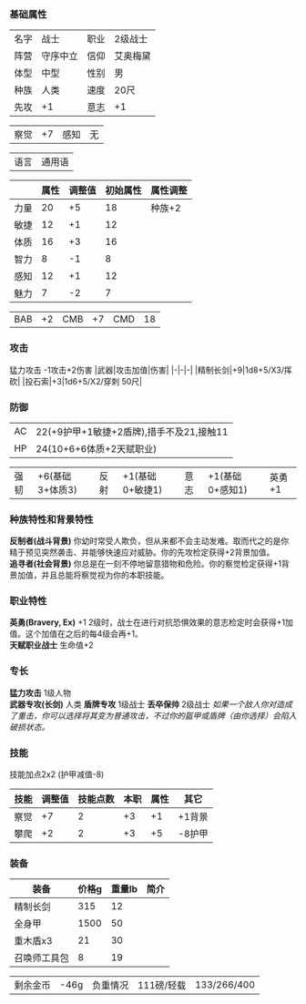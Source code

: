 ### 基础属性 ###
<table>
    <tr>
        <td>名字</td>
        <td>战士</td>
	    <td>职业</td>
        <td>2级战士</td>
    </tr>
    <tr>
        <td>阵营</td>
        <td>守序中立</td>
        <td>信仰</td>
	    <td>艾奥梅黛</td>
    </tr>
    <tr>
        <td>体型</td>
        <td>中型</td>
        <td>性别</td>
		<td>男</td>
    </tr>
	<tr>
		<td>种族</td>
		<td>人类</td>
        <td>速度</td>
        <td>20尺</td>
    </tr>
    <tr>
	    <td>先攻</td>
	    <td>+1</td>
        <td>意志</td>
        <td>+1</td>
    </tr>
</table>
<table>
    <tr>
        <td>察觉</td>
        <td>+7</td>
		<td>感知</td>
        <td>无</td>
    </tr>
</table>
<table>
    <tr>
        <td>语言</td>
        <td>通用语</td>
    </tr>
</table>

||属性|调整值|初始属性|属性调整|
|-|-|-|-|-|
|力量|20|+5|18|种族+2|
|敏捷|12|+1|12|
|体质|16|+3|16|
|智力|8|-1|8|
|感知|12|+1|12|
|魅力|7|-2|7|
<table>
    <tr>
        <td>BAB</td>
        <td>+2</td>
		<td>CMB</td>
        <td>+7</td>
		<td>CMD</td>
        <td>18</td>
    </tr>
</table>

### 攻击 ###
猛力攻击 -1攻击+2伤害
|武器|攻击加值|伤害|
|-|-|-|
|精制长剑|+9|1d8+5/X3/挥砍|
|投石索|+3|1d6+5/X2/穿刺 50尺|
### 防御 ###
<table>
    <tr>
        <td>AC</td>
        <td>22(+9护甲+1敏捷+2盾牌),措手不及21,接触11</td>
    </tr>
	<tr>
        <td>HP</td>
        <td>24(10+6+6体质+2天赋职业)</td>
    </tr>
</table>
<table>
    <tr>
        <td>强韧</td>
        <td>+6(基础3+体质3)</td>
		<td>反射</td>
        <td>+1(基础0+敏捷1)</td>
		<td>意志</td>
        <td>+1(基础0+感知1)</td>
		<td>英勇+1</td>
    </tr>
</table>

### 种族特性和背景特性 ###  
**反制者(战斗背景)** 你幼时常受人欺负，但从来都不会主动发难。取而代之的是你精于预见突然袭击、并能够快速应对威胁。你的先攻检定获得+2背景加值。  
**追寻者(社会背景)** 你总是在一刻不停地留意猎物和危险。你的察觉检定获得+1背景加值，并且总能将察觉视为你的本职技能。  
### 职业特性 ###
**英勇(Bravery, Ex)** +1 2级时，战士在进行对抗恐惧效果的意志检定时会获得+1加值。这个加值在之后的每4级会再+1。   
**天赋职业战士** 生命值+2   

### 专长 ###
**猛力攻击** 1级人物    
**武器专攻(长剑)** 人类
**盾牌专攻** 1级战士
**丢卒保帅** 2级战士 *如果一个敌人你对造成了重击，你可以选择将其变为普通攻击，不过你的盔甲或盾牌（由你选择）会陷入破损状态。*

### 技能 ###
技能加点2x2 (护甲减值-8)

|技能|调整值|技能点数|本职|属性|其它|
|-|-|-|-|-|-|
|察觉|+7|2|+3|+1|+1背景|
|攀爬|+2|2|+3|+5|-8护甲|

### 装备 ###
|装备|价格g|重量lb|简介|
|-|-|-|-|
|精制长剑|315|12|
|全身甲|1500|50|
|重木盾x3|21|30|
|召唤师工具包|8|19|
<table>
    <tr>
        <td>剩余金币</td>
        <td>-46g</td>
		<td>负重情况</td>
        <td>111磅/轻载</td>
		<td>133/266/400</td>
    </tr>
</table>
